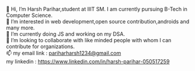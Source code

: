 👋 Hi, I’m Harsh Parihar,student at IIIT SM. I am currently pursuing B-Tech in Computer Science.
<br />👀 I’m interested in web development,open source contribution,androids and many more.
<br />🌱 I’m currently doing JS and working on my DSA.
<br />💞 I’m looking to collaborate with like minded people with whom I can contribute for organizations.
<br />📫 my email link : pariharharsh1234@gmail.com
<br /> my linkedin : https://www.linkedin.com/in/harsh-parihar-050517259
